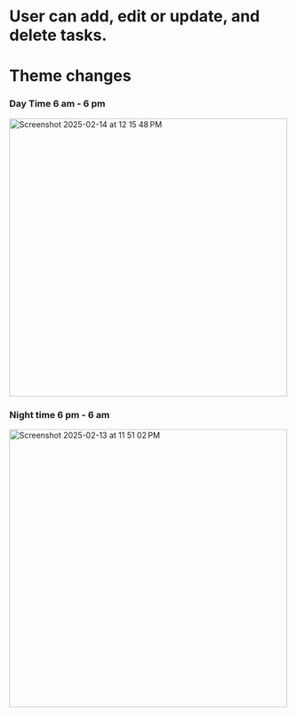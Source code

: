 
# User can add, edit or update, and delete tasks.
# Theme changes
<h3>Day Time 6 am - 6 pm</h3>
  <img width="500" alt="Screenshot 2025-02-14 at 12 15 48 PM" src="https://github.com/user-attachments/assets/958bf572-05e9-459d-8ef7-d1960c786ed5" />
<h3>Night time 6 pm - 6 am</h3>
  <img width="500" alt="Screenshot 2025-02-13 at 11 51 02 PM" src="https://github.com/user-attachments/assets/fc284665-e8f6-4de6-8ec4-0a1da107fda2" />

